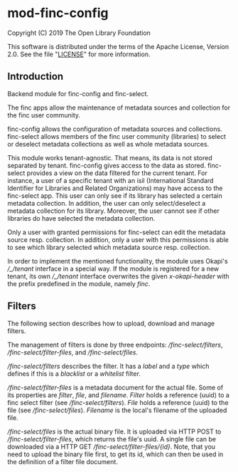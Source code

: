 # mod-finc-config

Copyright (C) 2019 The Open Library Foundation

This software is distributed under the terms of the Apache License,
Version 2.0. See the file "[LICENSE](LICENSE)" for more information.

## Introduction

Backend module for finc-config and finc-select.

The finc apps allow the maintenance of metadata sources and collection for the finc user community. 

finc-config allows the configuration of metadata sources and collections. finc-select allows members of the finc user community (libraries) to select or deselect metadata collections as well as whole metadata sources.

This module works tenant-agnostic. That means, its data is not stored separated by tenant. finc-config gives access to the data as stored. finc-select provides a view on the data filtered for the current tenant. For instance, a user of a specific tenant with an isil (International Standard Identifier for Libraries and Related Organizations) may have access to the finc-select app. This user can only see if its library has selected a certain metadata collection. In addition, the user can only select/deselect a metadata collection for its library. Moreover, the user cannot see if other libraries do have selected the metadata collection.

Only a user with granted permissions for finc-select can edit the metadata source resp. collection. In addition, only a user with this permissions is able to see which library selected which metadata source resp. collection.

In order to implement the mentioned functionality, the module uses Okapi's */_/tenant* interface in a special way. If the module is registered for a new tenant, its own */_/tenant* interface overwrites the given *x-okapi-header* with the prefix predefined in the module, namely *finc*.

## Filters

The following section describes how to upload, download and manage filters.

The management of filters is done by three endpoints: */finc-select/filters*, */finc-select/filter-files*, and */finc-select/files*.

*/finc-select/filters* describes the filter. It has a *label* and a *type* which defines if this is a *blacklist* or a *whitelist* filter.

*/finc-select/filter-files* is a metadata document for the actual file. Some of its properties are *filter*, *file*, and *filename*. *Filter* holds a reference (uuid) to a finc select filter (see */finc-select/filters*). *File* holds a reference (uuid) to the file (see */finc-select/files*). *Filename* is the local's filename of the uploaded file.

*/finc-select/files* is the actual binary file. It is uploaded via HTTP POST to */finc-select/filter-files*, which returns the file's uuid. A single file can be downloaded via a HTTP GET */finc-select/filter-files/{id}*. Note, that you need to upload the binary file first, to get its id, which can then be used in the definition of a filter file document.
